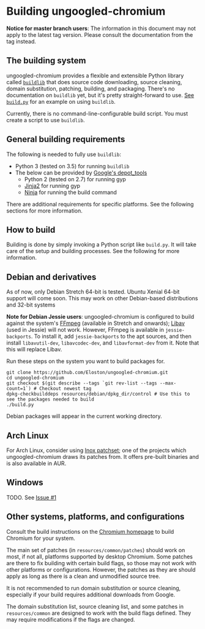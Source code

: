 # Building ungoogled-chromium

**Notice for master branch users**: The information in this document may not apply to the latest tag version. Please consult the documentation from the tag instead.

## The building system

ungoogled-chromium provides a flexible and extensible Python library called [`buildlib`](buildlib) that does source code downloading, source cleaning, domain substitution, patching, building, and packaging. There's no documentation on `buildlib` yet, but it's pretty straight-forward to use. [See `build.py`](build.py) for an example on using `buildlib`.

Currently, there is no command-line-configurable build script. You must create a script to use `buildlib`.

## General building requirements

The following is needed to fully use `buildlib`:
* Python 3 (tested on 3.5) for running `buildlib`
* The below can be provided by [Google's depot_tools](//www.chromium.org/developers/how-tos/install-depot-tools)
    * Python 2 (tested on 2.7) for running gyp
    * [Jinja2](http://jinja.pocoo.org/) for running gyp
    * [Ninja](//ninja-build.org/) for running the build command

There are additional requirements for specific platforms. See the following sections for more information.

## How to build

Building is done by simply invoking a Python script like `build.py`. It will take care of the setup and building processes. See the following for more information.

## Debian and derivatives

As of now, only Debian Stretch 64-bit is tested. Ubuntu Xenial 64-bit support will come soon.
This may work on other Debian-based distributions and 32-bit systems

**Note for Debian Jessie users**: ungoogled-chromium is configured to build against the system's [FFmpeg](//www.ffmpeg.org/) (available in Stretch and onwards); [Libav](//libav.org) (used in Jessie) will not work. However, FFmpeg is available in `jessie-backports`. To install it, add `jessie-backports` to the apt sources, and then install `libavutil-dev`, `libavcodec-dev`, and `libavformat-dev` from it. Note that this will replace Libav.

Run these steps on the system you want to build packages for.

    git clone https://github.com/Eloston/ungoogled-chromium.git
    cd ungoogled-chromium
    git checkout $(git describe --tags `git rev-list --tags --max-count=1`) # Checkout newest tag
    dpkg-checkbuilddeps resources/debian/dpkg_dir/control # Use this to see the packages needed to build
    ./build.py

Debian packages will appear in the current working directory.

## Arch Linux

For Arch Linux, consider using [Inox patchset](//github.com/gcarq/inox-patchset); one of the projects which ungoogled-chromium draws its patches from. It offers pre-built binaries and is also available in AUR.

## Windows

TODO. See [Issue #1](//github.com/Eloston/ungoogled-chromium/issues/1)

## Other systems, platforms, and configurations

Consult the build instructions on the [Chromium homepage](//www.chromium.org/Home) to build Chromium for your system.

The main set of patches (in `resources/common/patches`) should work on most, if not all, platforms supported by desktop Chromium. Some patches are there to fix building with certain build flags, so those may not work with other platforms or configurations. However, the patches as they are should apply as long as there is a clean and unmodified source tree.

It is not recommended to run domain substitution or source cleaning, especially if your build requires additional downloads from Google.

The domain substitution list, source cleaning list, and some patches in `resources/common` are designed to work with the build flags defined. They may require modifications if the flags are changed.
